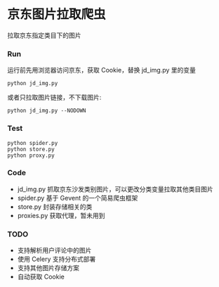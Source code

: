 京东图片拉取爬虫
=============

拉取京东指定类目下的图片

### Run

运行前先用浏览器访问京东，获取 Cookie，替换 jd\_img.py 里的变量

```
python jd_img.py
```

或者只拉取图片链接，不下载图片:
```
python jd_img.py --NODOWN
```

### Test

```
python spider.py
python store.py
python proxy.py
```

### Code

* jd\_img.py 抓取京东沙发类别图片，可以更改分类变量拉取其他类目图片
* spider.py 基于 Gevent 的一个简易爬虫框架
* store.py 封装存储相关的类
* proxies.py 获取代理，暂未用到

### TODO

* 支持解析用户评论中的图片
* 使用 Celery 支持分布式部署
* 支持其他图片存储方案
* 自动获取 Cookie
